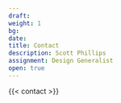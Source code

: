 ```yaml
---
draft:  
weight: 1
bg: 
date: 
title: Contact 
description: Scott Phillips
assignment: Design Generalist
open: true
---
```


{{< contact >}}
